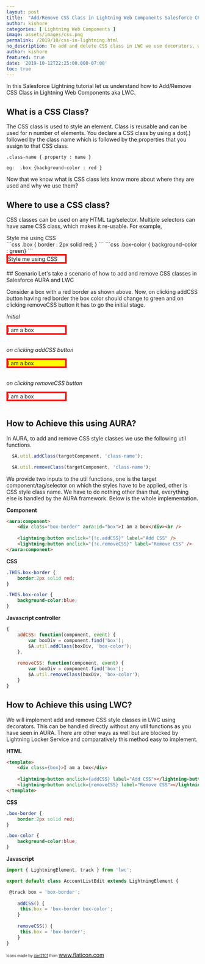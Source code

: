 ```yaml
---
layout: post
title:  "Add/Remove CSS Class in Lightning Web Components Salesforce CRM"
author: kishore
categories: [ Lightning Web Components ]
image: assets/images/css.png
permalink: /2019/10/css-in-lightning.html
no_description: To add and delete CSS class in LWC we use decorators, where as in AURA we use util functions $A.util.addClass() and $A.util.removeClass().
author: kishore
featured: true
date: '2019-10-12T22:25:00.000-07:00'
toc: true
---
```

In this Salesforce Lightning tutorial let us understand how to Add/Remove CSS Class in Lightning Web Components aka LWC.

## What is a CSS Class?
The CSS class is used to style an element. Class is reusable and can be used for n number of elements. You declare a CSS class by using a dot(.) followed by the class name which is followed by the properties that you assign to that CSS class.

  `.class-name { property : name }`

  `eg:  .box {background-color : red }`

Now that we know what is CSS class lets know more about where they are used and why we use them?

## Where to use a CSS class?
CSS classes can be used on any HTML tag/selector. Multiple selectors can have same CSS class, which makes it re-usable. For example,


<div class="box">
    Style me using CSS
</div>
```css
  .box { border : 2px solid red; }
```
```css
  .box-color { background-color : green}
```
<div style="border: 4px solid red; width: 150px;">
Style me using CSS
</div>
<br>
## Scenario
Let's take a scenario of how to add and remove CSS classes in Salesforce AURA and LWC

Consider a box with a red border as shown above. Now, on clicking addCSS button having red border the box color should change to green and on clicking removeCSS button it has to go the initial stage.


_Initial_
<div style="border: 4px solid red; width: 150px;">
I am a box
</div>
<br>

_on clicking addCSS button_
<div style="background-color: yellow; border: 4px solid red; width: 150px;">
I am a box
</div>
<br>

_on clicking removeCSS button_
<div style="border: 4px solid red; width: 150px;">
I am a box
</div>
<br>

## How to Achieve this using AURA?
In AURA, to add and remove CSS style classes we use the following util functions.
```js
  $A.util.addClass(targetComponent, 'class-name');
```
```js
  $A.util.removeClass(targetComponent, 'class-name');
```

We provide two inputs to the util functions, one is the target component/tag/selector on which the styles have to be applied, other is CSS style class name. We have to do nothing other than that, everything else is handled by the AURA framework. Below is the whole implementation.



**Component**
```html
<aura:component>
    <div class="box-border" aura:id="box">I am a box</div><br />
    
    <lightning:button onclick="{!c.addCSS}" label="Add CSS" />
    <lightning:button onclick="{!c.removeCSS}" label="Remove CSS" />
</aura:component>
```

**CSS**
```css
.THIS.box-border {
    border:2px solid red;
}

.THIS.box-color {
    background-color:blue;
}
```

**Javascript controller**
```js
{
    addCSS: function(component, event) {
        var boxDiv = component.find('box');
        $A.util.addClass(boxDiv, 'box-color');
    },
    
    removeCSS: function(component, event) {
        var boxDiv = component.find('box');
        $A.util.removeClass(boxDiv, 'box-color');
    }
}
```

## How to Achieve this using LWC?
We will implement add and remove CSS style classes in LWC using decorators. This can be handled directly without any util functions as you have seen in AURA. There are other ways as well but are blocked by Lightning Locker Service and comparatively this method easy to implement.

**HTML**
```html
<template>
    <div class={box}>I am a box</div>
    
    <lightning-button onclick={addCSS} label="Add CSS"></lightning-button>
    <lightning-button onclick={removeCSS} label="Remove CSS"></lightning-button>
</template>
```

**CSS**
```css
.box-border {
    border:2px solid red;
}

.box-color {
    background-color:blue;
}
```

**Javascript**
```js
import { LightningElement, track } from 'lwc';

export default class AccountListEdit extends LightningElement {

 @track box = 'box-border';
    
    addCSS() {
     this.box = 'box-border box-color';
    }
    
    removeCSS() {
     this.box = 'box-border';
    }
}
```

<span style="font-size: x-small;">Icons made by&nbsp;</span><a href="https://www.flaticon.com/%3C?=_(%27authors/%27)?%3Eitim2101" style="font-size: x-small;" title="itim2101">itim2101</a><span style="font-size: x-small;">&nbsp;from&nbsp;</span><a href="https://www.flaticon.com/" style="font-size: x-small;" title="Flaticon">www.flaticon.com</a>